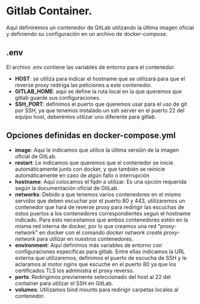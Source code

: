 # Gitlab Container.

Aquí definiremos un contenedor de GitLab utilizando la última imagen oficial y definiendo su configuración en un archivo de docker-compose.

## .env

El archivo .env contiene las variables de entorno para el contenedor.
- **HOST**: se utiliza para indicar el hostname que se utilizará para que el reverse proxy rediriga las peticiones a este contenedor.
- **GITLAB_HOME**: aquí se define la ruta local en la que queremos que gitlab guarde sus configuraciones.
- **SSH_PORT**: definimos el puerto que queremos usar para el uso de git por SSH, ya que tenemos instalado un ssh server en el puerto 22 del equipo host, deberemos utilizar uno diferente para gitlab.

## Opciones definidas en docker-compose.yml

- **image**: Aquí le indicamos que utilice la última versión de la imagen oficial de GitLab.
- **restart**: Le indicamos que queremos que el contenedor se inicie automáticamente junto con docker, y que también se reinicie automáticamente en caso de algún fallo o interrupción
- **hostname**: Aquí colocamos el fqdn a utilizar. Es una opción requerida según la documentación oficial de GitLab.
- **networks**: Debido a que tenemos varios contenedores en el mismo servidor que deben escuchar por el puerto 80 y 443, utilizaremos un contenedor que hará de reverse proxy para redirigir las escuchas de estos puertos a los contenedores correspondientes segun el hostname indicado. Para esto necesitamos que ambos contenedores estén en la misma red interna de docker, por lo que creamos una red "proxy-network" en docker con el comando *docker network create proxy-network* para utilizar en nuestros contenedores.
- **environment**: Aquí definimos más variables de entorno con configuraciones específicas para gitlab. Entre ellas indicamos la URL externa que utilizaremos, definimos el puerto de escucha de SSH y le aclaramos al motor nginx que escuche en el puerto 80 ya que los certificados TLS los administra el proxy reverso.
- **ports**: Redirigimos previamente seleccionado del host al 22 del container para utilizar el SSH en GitLab.
- **volumes**: Utilizamos bind mounts para redirigir carpetas locales al contenedor.

